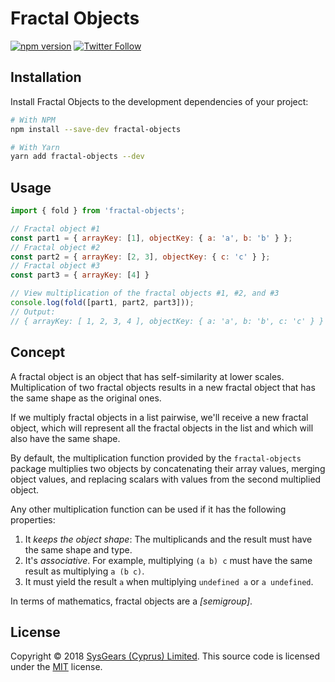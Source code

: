# Fractal Objects

[![npm version](https://badge.fury.io/js/fractal-objects.svg)](https://badge.fury.io/js/fractal-objects)
[![Twitter Follow](https://img.shields.io/twitter/follow/sysgears.svg?style=social)](https://twitter.com/sysgears)

## Installation

Install Fractal Objects to the development dependencies of your project:

```bash
# With NPM
npm install --save-dev fractal-objects

# With Yarn
yarn add fractal-objects --dev
```

## Usage

```js
import { fold } from 'fractal-objects';

// Fractal object #1
const part1 = { arrayKey: [1], objectKey: { a: 'a', b: 'b' } };
// Fractal object #2
const part2 = { arrayKey: [2, 3], objectKey: { c: 'c' } };
// Fractal object #3
const part3 = { arrayKey: [4] }

// View multiplication of the fractal objects #1, #2, and #3
console.log(fold([part1, part2, part3]));
// Output:
// { arrayKey: [ 1, 2, 3, 4 ], objectKey: { a: 'a', b: 'b', c: 'c' } }
```

## Concept

A fractal object is an object that has self-similarity at lower scales. Multiplication of two fractal objects results in a new fractal object that has the same shape as the original ones.

If we multiply fractal objects in a list pairwise, we'll receive a new fractal object, which will represent all the fractal objects in the list and which will also have the same shape.

By default, the multiplication function provided by the `fractal-objects` package multiplies two objects by concatenating their array values, merging object values, and replacing scalars with
values from the second multiplied object.

Any other multiplication function can be used if it has the following properties:

1. It _keeps the object shape_: The multiplicands and the result must have the same shape and type.
2. It's _associative_. For example, multiplying `(a b) c` must have the same result as multiplying `a (b c)`.
3. It must yield the result `a` when multiplying `undefined a` or `a undefined`.

In terms of mathematics, fractal objects are a _[semigroup]_.

## License

Copyright © 2018 [SysGears (Cyprus) Limited]. This source code is licensed under the [MIT] license.

[MIT]: LICENSE
[SysGears (Cyprus) Limited]: http://sysgears.com
[commutative semigroup]: https://en.wikipedia.org/wiki/Semigroup
